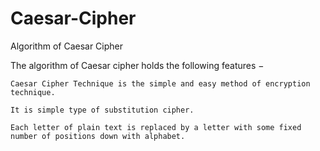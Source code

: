 # Caesar-Cipher
Algorithm of Caesar Cipher

The algorithm of Caesar cipher holds the following features −

    Caesar Cipher Technique is the simple and easy method of encryption technique.

    It is simple type of substitution cipher.

    Each letter of plain text is replaced by a letter with some fixed number of positions down with alphabet.
